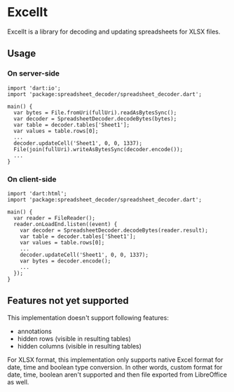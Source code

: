# ExcelIt


ExcelIt is a library for decoding and updating spreadsheets for XLSX files.

## Usage

### On server-side

    import 'dart:io';
    import 'package:spreadsheet_decoder/spreadsheet_decoder.dart';

    main() {
      var bytes = File.fromUri(fullUri).readAsBytesSync();
      var decoder = SpreadsheetDecoder.decodeBytes(bytes);
      var table = decoder.tables['Sheet1'];
      var values = table.rows[0];
      ...
      decoder.updateCell('Sheet1', 0, 0, 1337);
      File(join(fullUri).writeAsBytesSync(decoder.encode());
      ...
    }

### On client-side

    import 'dart:html';
    import 'package:spreadsheet_decoder/spreadsheet_decoder.dart';

    main() {
      var reader = FileReader();
      reader.onLoadEnd.listen((event) {
        var decoder = SpreadsheetDecoder.decodeBytes(reader.result);
        var table = decoder.tables['Sheet1'];
        var values = table.rows[0];
        ...
        decoder.updateCell('Sheet1', 0, 0, 1337);
        var bytes = decoder.encode();
        ...
      });
    }

## Features not yet supported
This implementation doesn't support following features:
- annotations
- hidden rows (visible in resulting tables)
- hidden columns (visible in resulting tables)

For XLSX format, this implementation only supports native Excel format for date, time and boolean type conversion.
In other words, custom format for date, time, boolean aren't supported and then file exported from LibreOffice as well.

